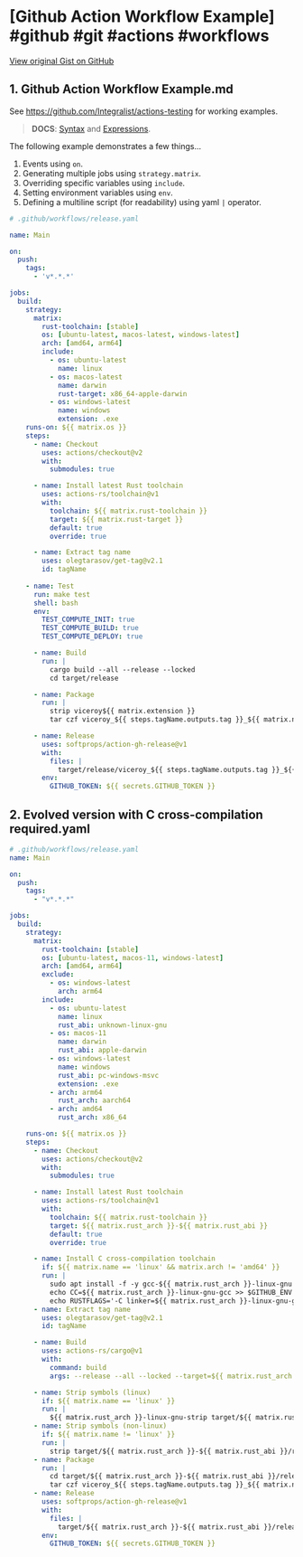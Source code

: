 # [Github Action Workflow Example] #github #git #actions #workflows

[View original Gist on GitHub](https://gist.github.com/Integralist/9434e6fa5977f9626b470b46a0d02149)

## 1. Github Action Workflow Example.md

See https://github.com/Integralist/actions-testing for working examples.

> **DOCS**: [Syntax](https://docs.github.com/en/actions/learn-github-actions/workflow-syntax-for-github-actions) and [Expressions](https://docs.github.com/en/actions/learn-github-actions/expressions).

The following example demonstrates a few things...

1. Events using `on`.
2. Generating multiple jobs using `strategy.matrix`.
3. Overriding specific variables using `include`.
4. Setting environment variables using `env`.
5. Defining a multiline script (for readability) using yaml `|` operator.

```yml
# .github/workflows/release.yaml 

name: Main

on:
  push:
    tags:
      - 'v*.*.*'

jobs:
  build:
    strategy:
      matrix:
        rust-toolchain: [stable]
        os: [ubuntu-latest, macos-latest, windows-latest]
        arch: [amd64, arm64]
        include:
          - os: ubuntu-latest
            name: linux
          - os: macos-latest
            name: darwin
            rust-target: x86_64-apple-darwin
          - os: windows-latest
            name: windows
            extension: .exe
    runs-on: ${{ matrix.os }}
    steps:
      - name: Checkout
        uses: actions/checkout@v2
        with:
          submodules: true

      - name: Install latest Rust toolchain
        uses: actions-rs/toolchain@v1
        with:
          toolchain: ${{ matrix.rust-toolchain }}
          target: ${{ matrix.rust-target }}
          default: true
          override: true

      - name: Extract tag name
        uses: olegtarasov/get-tag@v2.1
        id: tagName
        
    - name: Test
      run: make test
      shell: bash
      env:
        TEST_COMPUTE_INIT: true
        TEST_COMPUTE_BUILD: true
        TEST_COMPUTE_DEPLOY: true

      - name: Build
        run: |
          cargo build --all --release --locked
          cd target/release

      - name: Package
        run: |
          strip viceroy${{ matrix.extension }}
          tar czf viceroy_${{ steps.tagName.outputs.tag }}_${{ matrix.name }}-${{ martrix.arch }}.tar.gz viceroy${{ matrix.extension }}

      - name: Release
        uses: softprops/action-gh-release@v1
        with:
          files: |
            target/release/viceroy_${{ steps.tagName.outputs.tag }}_${{ matrix.name }}-${{ martrix.arch }}.tar.gz
        env:
          GITHUB_TOKEN: ${{ secrets.GITHUB_TOKEN }}
```

## 2. Evolved version with C cross-compilation required.yaml

```yaml
# .github/workflows/release.yaml 
name: Main

on:
  push:
    tags:
      - "v*.*.*"

jobs:
  build:
    strategy:
      matrix:
        rust-toolchain: [stable]
        os: [ubuntu-latest, macos-11, windows-latest]
        arch: [amd64, arm64]
        exclude:
          - os: windows-latest
            arch: arm64
        include:
          - os: ubuntu-latest
            name: linux
            rust_abi: unknown-linux-gnu
          - os: macos-11
            name: darwin
            rust_abi: apple-darwin
          - os: windows-latest
            name: windows
            rust_abi: pc-windows-msvc
            extension: .exe
          - arch: arm64
            rust_arch: aarch64
          - arch: amd64
            rust_arch: x86_64

    runs-on: ${{ matrix.os }}
    steps:
      - name: Checkout
        uses: actions/checkout@v2
        with:
          submodules: true

      - name: Install latest Rust toolchain
        uses: actions-rs/toolchain@v1
        with:
          toolchain: ${{ matrix.rust-toolchain }}
          target: ${{ matrix.rust_arch }}-${{ matrix.rust_abi }}
          default: true
          override: true

      - name: Install C cross-compilation toolchain
        if: ${{ matrix.name == 'linux' && matrix.arch != 'amd64' }}
        run: |
          sudo apt install -f -y gcc-${{ matrix.rust_arch }}-linux-gnu
          echo CC=${{ matrix.rust_arch }}-linux-gnu-gcc >> $GITHUB_ENV
          echo RUSTFLAGS='-C linker=${{ matrix.rust_arch }}-linux-gnu-gcc' >> $GITHUB_ENV
      - name: Extract tag name
        uses: olegtarasov/get-tag@v2.1
        id: tagName

      - name: Build
        uses: actions-rs/cargo@v1
        with:
          command: build
          args: --release --all --locked --target=${{ matrix.rust_arch }}-${{ matrix.rust_abi }}

      - name: Strip symbols (linux)
        if: ${{ matrix.name == 'linux' }}
        run: |
          ${{ matrix.rust_arch }}-linux-gnu-strip target/${{ matrix.rust_arch }}-${{ matrix.rust_abi }}/release/viceroy${{ matrix.extension }}
      - name: Strip symbols (non-linux)
        if: ${{ matrix.name != 'linux' }}
        run: |
          strip target/${{ matrix.rust_arch }}-${{ matrix.rust_abi }}/release/viceroy${{ matrix.extension }}
      - name: Package
        run: |
          cd target/${{ matrix.rust_arch }}-${{ matrix.rust_abi }}/release
          tar czf viceroy_${{ steps.tagName.outputs.tag }}_${{ matrix.name }}-${{ matrix.arch }}.tar.gz viceroy${{ matrix.extension }}
      - name: Release
        uses: softprops/action-gh-release@v1
        with:
          files: |
            target/${{ matrix.rust_arch }}-${{ matrix.rust_abi }}/release/viceroy_${{ steps.tagName.outputs.tag }}_${{ matrix.name }}-${{ matrix.arch }}.tar.gz
        env:
          GITHUB_TOKEN: ${{ secrets.GITHUB_TOKEN }}
```

